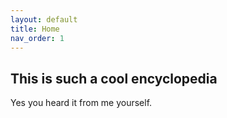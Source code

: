 ```yaml
---
layout: default
title: Home
nav_order: 1
---
```


## This is such a cool encyclopedia

Yes you heard it from me yourself.
